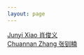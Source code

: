 ```yaml
---
layout: page
---
```


[Junyi Xiao 肖俊义]  
[Chuannan Zhang 张钏楠]




[Junyi Xiao 肖俊义]: https://jun-yi-xiao.github.io
[Chuannan Zhang 张钏楠]: https://www.edwardzcn98yx.com